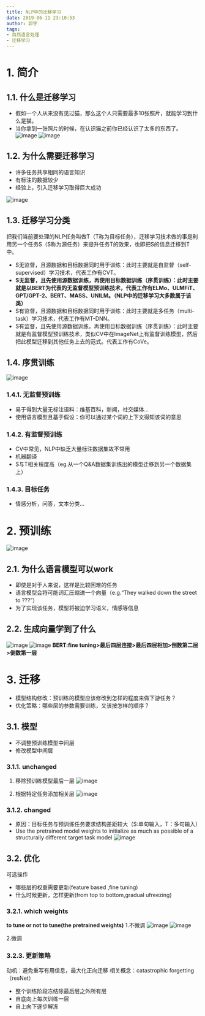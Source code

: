 ```yaml
---
title: NLP中的迁移学习
date: 2019-06-11 23:10:53
author: 郭宇
tags: 
- 自然语言处理
- 迁移学习
---
```


# 1. 简介

## 1.1. 什么是迁移学习

* 假如一个人从来没有见过猫，那么这个人只需要最多10张照片，就能学习到什么是猫。
* 当你拿到一张照片的时候，在认识猫之前你已经认识了太多的东西了。
![image](http://wx2.sinaimg.cn/large/007mOCDngy1g3wa9yjg5fj30ns0hedwy.jpg)
![image](http://wx1.sinaimg.cn/large/007mOCDngy1g3v0v1d2nmj30w60mednx.jpg)

## 1.2. 为什么需要迁移学习
* 许多任务共享相同的语言知识
* 有标注的数据较少
* 经验上，引入迁移学习取得巨大成功


![image](http://ws2.sinaimg.cn/large/007mOCDngy1g3v13llgpnj31w80ucwo3.jpg)

## 1.3. 迁移学习分类

把我们当前要处理的NLP任务叫做T（T称为目标任务），迁移学习技术做的事是利用另一个任务S（S称为源任务）来提升任务T的效果，也即把S的信息迁移到T中。
* S无监督，且源数据和目标数据同时用于训练：此时主要就是自监督（self-supervised）学习技术，代表工作有CVT。
* **S无监督，且先使用源数据训练，再使用目标数据训练（序贯训练）：此时主要就是以BERT为代表的无监督模型预训练技术，代表工作有ELMo、ULMFiT、GPT/GPT-2、BERT、MASS、UNILM。（NLP中的迁移学习大多数属于该类）**
* S有监督，且源数据和目标数据同时用于训练：此时主要就是多任务（multi-task）学习技术，代表工作有MT-DNN。
* S有监督，且先使用源数据训练，再使用目标数据训练（序贯训练）：此时主要就是有监督模型预训练技术，类似CV中在ImageNet上有监督训练模型，然后把此模型迁移到其他任务上去的范式。代表工作有CoVe。

## 1.4. 序贯训练

![image](http://ws3.sinaimg.cn/large/007mOCDngy1g3v1figi17j31pa0py421.jpg)

### 1.4.1. 无监督预训练

* 易于得到大量无标注语料：维基百科，新闻，社交媒体...
* 使用语言模型且基于假设：你可以通过某个词的上下文得知该词的意思

### 1.4.2. 有监督预训练

* CV中常见，NLP中缺乏大量标注数据集故不常用
* 机器翻译
* S与T相关程度高（eg.从一个Q&A数据集训练出的模型迁移到另一个数据集上）

### 1.4.3. 目标任务
* 情感分析，问答，文本分类...

# 2. 预训练
![image](http://ws4.sinaimg.cn/large/007mOCDngy1g3v1tsrjpcj31v00w4dt9.jpg)

## 2.1. 为什么语言模型可以work
* 即使是对于人来说，这样是比较困难的任务
* 语言模型会将可能词汇压缩进一个向量（e.g.“They walked down the street to ???”）
* 为了实现该任务，模型将被迫学习语义，情感等信息

## 2.2. 生成向量学到了什么
![image](http://ws3.sinaimg.cn/large/007mOCDngy1g3vuw0x2c7j30j80goq4w.jpg)
![image](http://wx4.sinaimg.cn/large/007mOCDngy1g3vv3r7kzbj30t80ikq61.jpg)
**BERT:fine tuning>最后四层连接>最后四层相加>倒数第二层>倒数第一层**

# 3. 迁移
* 模型结构修改：预训练的模型应该修改到怎样的程度来做下游任务？
* 优化策略：哪些层的参数需要训练，又该按怎样的顺序？

## 3.1. 模型
* 不调整预训练模型中间层
* 修改模型中间层

### 3.1.1. unchanged
1. 移除预训练模型最后一层
![image](http://ws4.sinaimg.cn/large/007mOCDngy1g3vwih3cjzj30k20i0afu.jpg)

2. 根据特定任务添加相关层
![image](http://wx2.sinaimg.cn/large/007mOCDngy1g3vwmzntf4j30na0q0wmx.jpg)

### 3.1.2. changed
* 原因：目标任务与预训练任务要求结构差距较大（S:单句输入，T：多句输入）
* Use the pretrained model weights to initialize as much as possible of a structurally different target task model
![image](http://ws4.sinaimg.cn/large/007mOCDngy1g3wapk82mlj30t40lqdrr.jpg)

## 3.2. 优化
可选操作
* 哪些层的权重需要更新(feature based ,fine tuning)
* 什么时候更新，怎样更新(from top to bottom,gradual ufreezing)


### 3.2.1. which weights
**to tune or not to tune(the pretrained weights)**
1.不微调
![image](http://wx4.sinaimg.cn/large/007mOCDngy1g3w4rmaw3ij30ne0k0tg9.jpg)
![image](http://wx3.sinaimg.cn/large/007mOCDngy1g3w4tcfdqnj30sw0kunbt.jpg)

2.微调


### 3.2.3. 更新策略
动机：避免重写有用信息，最大化正向迁移
相关概念：catastrophic forgetting（resNet）
* 整个训练阶段冻结除最后层之外所有层
* 自底向上每次训练一层
* 自上向下逐步解冻























